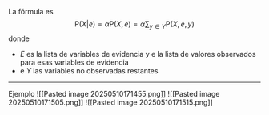 La fórmula es $$\text{P}(X|e)=\alpha\text{P}(X,e)=\alpha\sum_{y\in Y}\text{P}(X,e,y)$$ donde 
- $E$ es la lista de variables de evidencia y e la lista de valores observados para esas variables de evidencia
- e $Y$ las variables no observadas restantes
***
Ejemplo
![[Pasted image 20250510171455.png]]
![[Pasted image 20250510171505.png]]
![[Pasted image 20250510171515.png]]